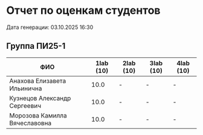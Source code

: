 # Отчет по оценкам студентов

Дата генерации: 03.10.2025 16:30

## Группа ПИ25-1

| ФИО | 1lab (10) | 2lab (10) | 3lab (10) | 4lab (10) |
|---|---|---|---|---|
| Анахова Елизавета Ильинична | 10.0 | - | - | - |
| Кузнецов Александр Сергеевич | 10.0 | - | - | - |
| Морозова Камилла Вячеславовна | 10.0 | - | - | - |
